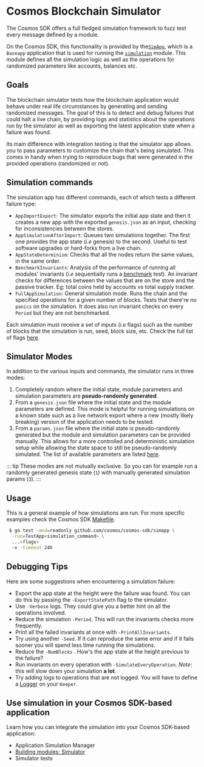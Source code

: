 <!--
order: 13
-->

# Cosmos Blockchain Simulator

The Cosmos SDK offers a full fledged simulation framework to fuzz test every
message defined by a module.

On the Cosmos SDK, this functionality is provided by the[`SimApp`](https://github.com/cosmos/cosmos-sdk/blob/v0.40.0/simapp/app.go), which is a
`Baseapp` application that is used for running the [`simulation`](https://github.com/cosmos/cosmos-sdk/blob/v0.40.0/x/simulation) module.
This module defines all the simulation logic as well as the operations for
randomized parameters like accounts, balances etc.

## Goals

The blockchain simulator tests how the blockchain application would behave under
real life circumstances by generating and sending randomized messages.
The goal of this is to detect and debug failures that could halt a live chain,
by providing logs and statistics about the operations run by the simulator as
well as exporting the latest application state when a failure was found.

Its main difference with integration testing is that the simulator app allows
you to pass parameters to customize the chain that's being simulated.
This comes in handy when trying to reproduce bugs that were generated in the
provided operations (randomized or not).

## Simulation commands

The simulation app has different commands, each of which tests a different
failure type:

* `AppImportExport`: The simulator exports the initial app state and then it
  creates a new app with the exported `genesis.json` as an input, checking for
  inconsistencies between the stores.
* `AppSimulationAfterImport`: Queues two simulations together. The first one provides the app state (_i.e_ genesis) to the second. Useful to test software upgrades or hard-forks from a live chain.
* `AppStateDeterminism`: Checks that all the nodes return the same values, in the same order.
* `BenchmarkInvariants`: Analysis of the performance of running all modules' invariants (_i.e_ sequentially runs a [benchmark](https://golang.org/pkg/testing/#hdr-Benchmarks) test). An invariant checks for
  differences between the values that are on the store and the passive tracker. Eg: total coins held by accounts vs total supply tracker.
* `FullAppSimulation`: General simulation mode. Runs the chain and the specified operations for a given number of blocks. Tests that there're no `panics` on the simulation. It does also run invariant checks on every `Period` but they are not benchmarked.

Each simulation must receive a set of inputs (_i.e_ flags) such as the number of
blocks that the simulation is run, seed, block size, etc.
Check the full list of flags [here](https://github.com/cosmos/cosmos-sdk/blob/v0.40.0/simapp/config.go#L32-L55).

## Simulator Modes

In addition to the various inputs and commands, the simulator runs in three modes:

1. Completely random where the initial state, module parameters and simulation
   parameters are **pseudo-randomly generated**.
2. From a `genesis.json` file where the initial state and the module parameters are defined.
   This mode is helpful for running simulations on a known state such as a live network export where a new (mostly likely breaking) version of the application needs to be tested.
3. From a `params.json` file where the initial state is pseudo-randomly generated but the module and simulation parameters can be provided manually.
   This allows for a more controlled and deterministic simulation setup while allowing the state space to still be pseudo-randomly simulated.
   The list of available parameters are listed [here](https://github.com/cosmos/cosmos-sdk/blob/v0.40.0/x/simulation/params.go#L44-L52).

::: tip
These modes are not mutually exclusive. So you can for example run a randomly
generated genesis state (`1`) with manually generated simulation params (`3`).
:::

## Usage

This is a general example of how simulations are run. For more specific examples
check the Cosmos SDK [Makefile](https://github.com/cosmos/cosmos-sdk/blob/v0.40.0/Makefile#L251-L287).

```bash
 $ go test -mod=readonly github.com/cosmos/cosmos-sdk/simapp \
  -run=TestApp<simulation_command> \
  ...<flags>
  -v -timeout 24h
```

## Debugging Tips

Here are some suggestions when encountering a simulation failure:

* Export the app state at the height were the failure was found. You can do this
  by passing the `-ExportStatePath` flag to the simulator.
* Use `-Verbose` logs. They could give you a better hint on all the operations
  involved.
* Reduce the simulation `-Period`. This will run the invariants checks more
  frequently.
* Print all the failed invariants at once with `-PrintAllInvariants`.
* Try using another `-Seed`. If it can reproduce the same error and if it fails
  sooner you will spend less time running the simulations.
* Reduce the `-NumBlocks` . How's the app state at the height previous to the
  failure?
* Run invariants on every operation with `-SimulateEveryOperation`. _Note_: this
  will slow down your simulation **a lot**.
* Try adding logs to operations that are not logged. You will have to define a
  [Logger](https://github.com/cosmos/cosmos-sdk/blob/v0.40.0/x/staking/keeper/keeper.go#L66-L69) on your `Keeper`.

## Use simulation in your Cosmos SDK-based application

Learn how you can integrate the simulation into your Cosmos SDK-based application:

* Application Simulation Manager
* [Building modules: Simulator](../building-modules/simulator.md)
* Simulator tests
